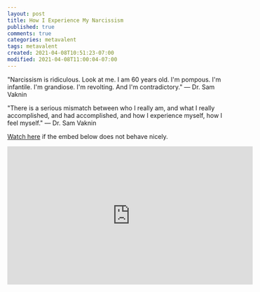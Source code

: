 ```yaml
---
layout: post
title: How I Experience My Narcissism
published: true
comments: true
categories: metavalent
tags: metavalent
created: 2021-04-08T10:51:23-07:00
modified: 2021-04-08T11:00:04-07:00
---
```


"Narcissism is ridiculous. Look at me. I am 60 years old. I'm pompous. I'm infantile. I'm grandiose. I'm revolting. And I'm contradictory." &mdash; Dr. Sam Vaknin

"There is a serious mismatch between who I really am, and what I really accomplished, and had accomplished, and how I experience myself, how I feel myself."
&mdash; Dr. Sam Vaknin

[Watch here](https://youtu.be/pIOKzEM1ijI) if the embed below does not behave nicely. 

<div class="embed-container"><iframe width="560" height="315" src="https://www.youtube.com/embed/pIOKzEM1ijI" title="YouTube video player" frameborder="0" allow="accelerometer; autoplay; clipboard-write; encrypted-media; gyroscope; picture-in-picture" allowfullscreen></iframe></div>

